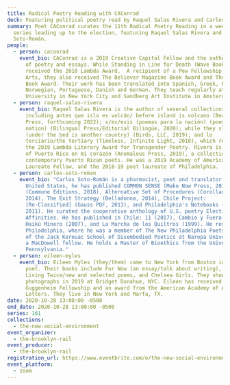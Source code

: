 ```yaml
---
title: Radical Poetry Reading with CAConrad
deck: Featuring political poetry read by Raquel Salas Rivera and Carlos Soto-Román.
summary: Poet CAConrad curates the 11th Radical Poetry Reading in a weekly
  series leading up to the election, featuring Raquel Salas Rivera and Carlos
  Soto-Román.
people:
  - person: caconrad
    event_bio: CAConrad is a 2019 Creative Capital Fellow and the author of 9 books
      of poetry and essays. While Standing in Line for Death (Wave Books),
      received the 2018 Lambda Award.  A recipient of a Pew Fellowship in the
      Arts, they also received The Believer Magazine Book Award and The Gil Ott
      Book Award. Their work has been translated into Spanish, Greek, Polish,
      Norwegian, Portuguese, Danish and German. They teach regularly at Columbia
      University in New York City and Sandberg Art Institute in Amsterdam.
  - person: raquel-salas-rivera
    event_bio: Raquel Salas Rivera is the author of several collections of poetry,
      including antes que isla es volcán/ before island is volcano (Beacon
      Press, forthcoming 2022); x/ex/exis (poemas para la nación) (poems for the
      nation) (Bilingual Press/Editorial Bilingüe, 2020); while they sleep
      (under the bed is another country) (Birds, LLC, 2019); and lo
      terciario/the tertiary (Timeless, Infinite Light, 2018), which received
      the 2019 Lambda Literary Award for Transgender Poetry. Rivera is co-editor
      of Puerto Rico en mi corazón (Anomalous Press, 2019), a collection of
      contemporary Puerto Rican poets. He was a 2019 Academy of American Poets
      Laureate Fellow, and the 2018-19 poet laureate of Philadelphia.
  - person: carlos-soto-roman
    event_bio: "Carlos Soto-Román is a pharmacist, poet and translator. In the
      United States, he has published COMMON SENSE (Make Now Press, 2019), Bluff
      (Commune Editions, 2018), Alternative Set of Procedures (Corollary Press,
      2014), The Exit Strategy (Belladonna, 2014), Chile Project:
      [Re-Classified] (Gauss PDF, 2013), and Philadelphia's Notebooks (Otoliths,
      2011). He curated the cooperative anthology of U.S. poetry Elective
      Affinities. He has published in Chile: 11 (2017), Cambio y Fuera (2009),
      Haikú Minero (2007), and La Marcha de los Quiltros (1999). He resided in
      Philadelphia, where he was a member of The New Philadelphia Poets, student
      of the Jack Kerouac School of Disembodied Poetics at Naropa University and
      a MacDowell fellow. He holds a Master of Bioethics from the University of
      Pennsylvania."
  - person: eileen-myles
    event_bio: Eileen Myles (they/them) came to New York from Boston in 1974 to be a
      poet. Their books include For Now (an essay/talk about writing), I Must Be
      Living Twice/new and selected poems, and Chelsea Girls. They showed their
      photographs in 2019 at Bridget Donahue, NYC. Eileen has received a
      Guggenheim Fellowship and an award from the American Academy of Arts &
      Letters. They live in New York and Marfa, TX.
date: 2020-10-28 13:00:00 -0500
end_date: 2020-10-28 13:00:00 -0500
series: 161
collections:
  - the-new-social-environment
event_organizer:
  - the-brooklyn-rail
event_producer:
  - the-brooklyn-rail
registration_url: https://www.eventbrite.com/e/the-new-social-environment-161-radical-poetry-with-caconrad-tickets-126561194941
event_platform:
  - zoom
---
```

